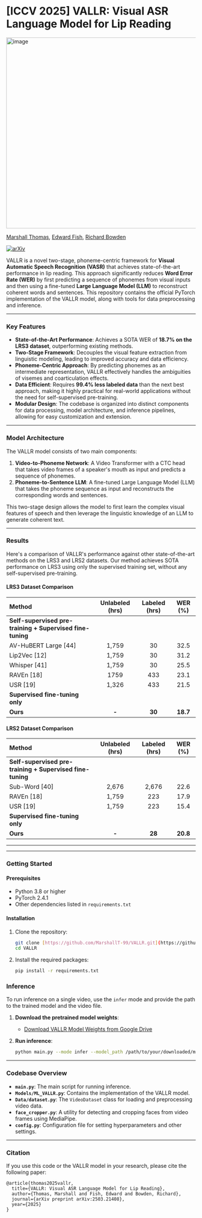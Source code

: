 # [ICCV 2025] VALLR: Visual ASR Language Model for Lip Reading


<img width="1210" height="506" alt="image" src="https://github.com/user-attachments/assets/938343fb-9ede-4c0c-9f12-db417c044e3a" />

[Marshall Thomas](https://www.surrey.ac.uk/people/marshall-thomas ), [Edward Fish](https://ed-fish.github.io/), [Richard Bowden](https://www.surrey.ac.uk/people/richard-bowden)



[![arXiv](https://img.shields.io/badge/arXiv-2503.21408-b31b1b.svg)](https://arxiv.org/abs/2503.21408) 

VALLR is a novel two-stage, phoneme-centric framework for **Visual Automatic Speech Recognition (VASR)** that achieves state-of-the-art performance in lip reading. This approach significantly reduces **Word Error Rate (WER)** by first predicting a sequence of phonemes from visual inputs and then using a fine-tuned **Large Language Model (LLM)** to reconstruct coherent words and sentences. This repository contains the official PyTorch implementation of the VALLR model, along with tools for data preprocessing and inference.

---

### Key Features

* **State-of-the-Art Performance**: Achieves a SOTA WER of **18.7% on the LRS3 dataset**, outperforming existing methods.
* **Two-Stage Framework**: Decouples the visual feature extraction from linguistic modeling, leading to improved accuracy and data efficiency.
* **Phoneme-Centric Approach**: By predicting phonemes as an intermediate representation, VALLR effectively handles the ambiguities of visemes and coarticulation effects.
* **Data Efficient**: Requires **99.4% less labeled data** than the next best approach, making it highly practical for real-world applications without the need for self-supervised pre-training.
* **Modular Design**: The codebase is organized into distinct components for data processing, model architecture, and inference pipelines, allowing for easy customization and extension.

---

### Model Architecture

The VALLR model consists of two main components:

1.  **Video-to-Phoneme Network**: A Video Transformer with a CTC head that takes video frames of a speaker's mouth as input and predicts a sequence of phonemes.
2.  **Phoneme-to-Sentence LLM**: A fine-tuned Large Language Model (LLM) that takes the phoneme sequence as input and reconstructs the corresponding words and sentences.

This two-stage design allows the model to first learn the complex visual features of speech and then leverage the linguistic knowledge of an LLM to generate coherent text.

---

### Results

Here's a comparison of VALLR's performance against other state-of-the-art methods on the LRS3 and LRS2 datasets. Our method achieves SOTA performance on LRS3 using only the supervised training set, without any self-supervised pre-training.

#### LRS3 Dataset Comparison

| Method | Unlabeled (hrs) | Labeled (hrs) | WER (%) |
| :--- | :---: | :---: | :---: |
| **Self-supervised pre-training + Supervised fine-tuning** | | | |
| AV-HuBERT Large [44] | 1,759 | 30 | 32.5 |
| Lip2Vec [12] | 1,759 | 30 | 31.2 |
| Whisper [41] | 1,759 | 30 | 25.5 |
| RAVEn [18] | 1759 | 433 | 23.1 |
| USR [19] | 1,326 | 433 | 21.5 |
| **Supervised fine-tuning only** | | | |
| **Ours** | **-** | **30** | **18.7** |

#### LRS2 Dataset Comparison

| Method | Unlabeled (hrs) | Labeled (hrs) | WER (%) |
| :--- | :---: | :---: | :---: |
| **Self-supervised pre-training + Supervised fine-tuning** | | | |
| Sub-Word [40] | 2,676 | 2,676 | 22.6 |
| RAVEn [18] | 1,759 | 223 | 17.9 |
| USR [19] | 1,759 | 223 | 15.4 |
| **Supervised fine-tuning only** | | | |
| **Ours** | **-** | **28** | **20.8** |

---
---

### Getting Started

#### Prerequisites

* Python 3.8 or higher
* PyTorch 2.4.1
* Other dependencies listed in `requirements.txt`

#### Installation

1.  Clone the repository:
    ```bash
    git clone [https://github.com/MarshallT-99/VALLR.git](https://github.com/MarshallT-99/VALLR.git)
    cd VALLR
    ```
2.  Install the required packages:
    ```bash
    pip install -r requirements.txt
    ```

### Inference

To run inference on a single video, use the `infer` mode and provide the path to the trained model and the video file.

1.  **Download the pretrained model weights**:
    * [Download VALLR Model Weights from Google Drive](https://drive.google.com/file/d/14u7MRTxXL1psHMnlssw_Drq-zRMGC7zD/view?usp=sharing)

2.  **Run inference**:
    ```bash
    python main.py --mode infer --model_path /path/to/your/downloaded/model.pth --infer_video_path /path/to/your/video.mp4
    ```

---

### Codebase Overview

* **`main.py`**: The main script for running inference.
* **`Models/ML_VALLR.py`**: Contains the implementation of the VALLR model.
* **`Data/dataset.py`**: The `VideoDataset` class for loading and preprocessing video data.
* **`face_cropper.py`**: A utility for detecting and cropping faces from video frames using MediaPipe.
* **`config.py`**: Configuration file for setting hyperparameters and other settings.

---


### Citation

If you use this code or the VALLR model in your research, please cite the following paper:

```
@article{thomas2025vallr,
  title={VALLR: Visual ASR Language Model for Lip Reading},
  author={Thomas, Marshall and Fish, Edward and Bowden, Richard},
  journal={arXiv preprint arXiv:2503.21408},
  year={2025}
}
```
